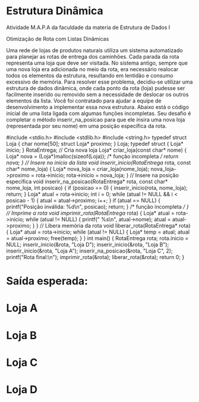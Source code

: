 # Estrutura Dinâmica
Atividade M.A.P.A da faculdade da materia de Estrutura de Dados I


Otimização de Rota com Listas Dinâmicas

Uma rede de lojas de produtos naturais utiliza um sistema automatizado para planejar as
rotas de entrega dos caminhões. Cada parada da rota representa uma loja que deve ser
visitada. No sistema antigo, sempre que uma nova loja era adicionada no meio da rota, era
necessário realocar todos os elementos da estrutura, resultando em lentidão e consumo
excessivo de memória.
Para resolver esse problema, decidiu-se utilizar uma estrutura de dados dinâmica, onde
cada ponto da rota (loja) pudesse ser facilmente inserido ou removido sem a necessidade
de deslocar os outros elementos da lista.
Você foi contratado para ajudar a equipe de desenvolvimento a implementar essa nova
estrutura. Abaixo está o código inicial de uma lista ligada com algumas funções
incompletas. Seu desafio é completar o método inserir_na_posicao para que ele insira uma
nova loja (representada por seu nome) em uma posição específica da rota.

#include <stdio.h>
#include <stdlib.h>
#include <string.h>
typedef struct Loja {
char nome[50];
struct Loja* proximo;
} Loja;
typedef struct {
Loja* inicio;
} RotaEntrega;
// Cria nova loja
Loja* criar_loja(const char* nome) {
Loja* nova = (Loja*)malloc(sizeof(Loja));
/* função incompleta */
return nova;
}
// Insere no início da lista
void inserir_inicio(RotaEntrega* rota, const char* nome_loja) {
Loja* nova_loja = criar_loja(nome_loja);
nova_loja->proximo = rota->inicio;
rota->inicio = nova_loja;
}
// Insere na posição específica
void inserir_na_posicao(RotaEntrega* rota, const char* nome_loja, int posicao) {
if (posicao == 0) {
inserir_inicio(rota, nome_loja);
return;
}
Loja* atual = rota->inicio;
int i = 0;
while (atual != NULL && i < posicao - 1) {
atual = atual->proximo;
i++;
}
if (atual == NULL) {
printf("Posição inválida: %d\n", posicao);
return;
}
/* função incompleta */
}
// Imprime a rota
void imprimir_rota(RotaEntrega* rota) {
Loja* atual = rota->inicio;
while (atual != NULL) {
printf(" %s\n", atual->nome);
atual = atual->proximo;
}
}
// Libera memória da rota
void liberar_rota(RotaEntrega* rota) {
Loja* atual = rota->inicio;
while (atual != NULL) {
Loja* temp = atual;
atual = atual->proximo;
free(temp);
}
}
int main() {
RotaEntrega rota;
rota.inicio = NULL;
inserir_inicio(&rota, "Loja D");
inserir_inicio(&rota, "Loja B");
inserir_inicio(&rota, "Loja A");
inserir_na_posicao(&rota, "Loja C", 2);
printf("Rota final:\n");
imprimir_rota(&rota);
liberar_rota(&rota);
return 0;
}
# Saída esperada:
# Loja A
# Loja B
# Loja C
# Loja D

